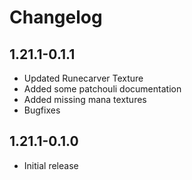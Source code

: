# Changelog

## 1.21.1-0.1.1

- Updated Runecarver Texture
- Added some patchouli documentation
- Added missing mana textures
- Bugfixes

## 1.21.1-0.1.0
- Initial release

